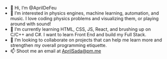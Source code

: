 - 👋 Hi, I’m @AprilDeFeu
- 👀 I’m interested in physics engines, machine learning, automation, and music. I love coding physics problems and visualizing them, or playing around with sound!
- 🌱 I’m currently learning HTML, CSS, JS, React, and brushing up on C/C++ and C#. I want to learn Front End and build my Full Stack.
- 💞️ I’m looking to collaborate on projects that can help me learn more and strengthen my overall programming etiquette.
- 📫 Shoot me an email at AprilSada@pm.me

